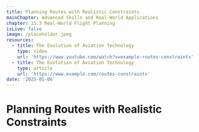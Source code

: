 ```yaml
---
title: Planning Routes with Realistic Constraints
mainChapter: Advanced Skills and Real-World Applications
chapter: 13.3 Real-World Flight Planning
isLive: false
image: /placeholder.jpeg
resources:
  - title: The Evolution of Aviation Technology
    type: video
    url: 'https://www.youtube.com/watch?v=example-routes-constraints'
  - title: The Evolution of Aviation Technology
    type: article
    url: 'https://www.example.com/routes-constraints'
date: '2025-01-06'
---
```


# Planning Routes with Realistic Constraints
